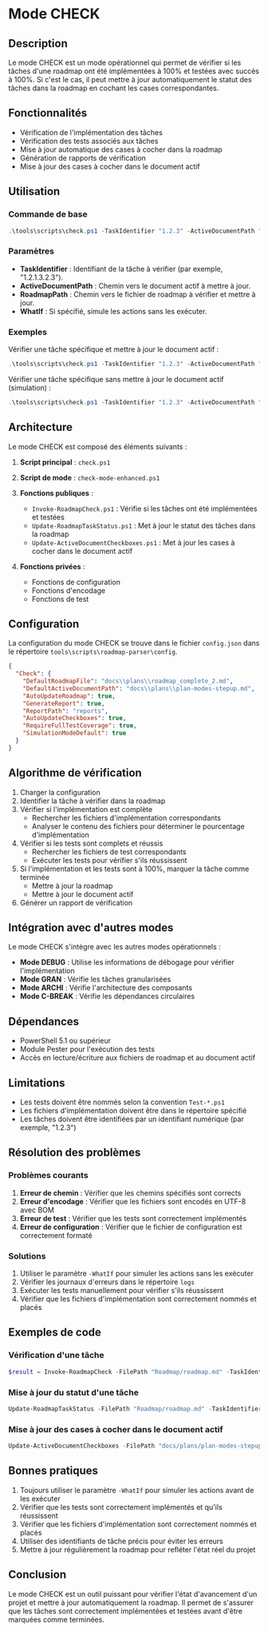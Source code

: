 # Mode CHECK

## Description

Le mode CHECK est un mode opérationnel qui permet de vérifier si les tâches d'une roadmap ont été implémentées à 100% et testées avec succès à 100%. Si c'est le cas, il peut mettre à jour automatiquement le statut des tâches dans la roadmap en cochant les cases correspondantes.

## Fonctionnalités

- Vérification de l'implémentation des tâches
- Vérification des tests associés aux tâches
- Mise à jour automatique des cases à cocher dans la roadmap
- Génération de rapports de vérification
- Mise à jour des cases à cocher dans le document actif

## Utilisation

### Commande de base

```powershell
.\tools\scripts\check.ps1 -TaskIdentifier "1.2.3" -ActiveDocumentPath "docs\plans\plan-modes-stepup.md"
```

### Paramètres

- **TaskIdentifier** : Identifiant de la tâche à vérifier (par exemple, "1.2.1.3.2.3").
- **ActiveDocumentPath** : Chemin vers le document actif à mettre à jour.
- **RoadmapPath** : Chemin vers le fichier de roadmap à vérifier et mettre à jour.
- **WhatIf** : Si spécifié, simule les actions sans les exécuter.

### Exemples

Vérifier une tâche spécifique et mettre à jour le document actif :

```powershell
.\tools\scripts\check.ps1 -TaskIdentifier "1.2.3" -ActiveDocumentPath "docs\plans\plan-modes-stepup.md"
```

Vérifier une tâche spécifique sans mettre à jour le document actif (simulation) :

```powershell
.\tools\scripts\check.ps1 -TaskIdentifier "1.2.3" -ActiveDocumentPath "docs\plans\plan-modes-stepup.md" -WhatIf
```

## Architecture

Le mode CHECK est composé des éléments suivants :

1. **Script principal** : `check.ps1`
2. **Script de mode** : `check-mode-enhanced.ps1`
3. **Fonctions publiques** :
   - `Invoke-RoadmapCheck.ps1` : Vérifie si les tâches ont été implémentées et testées
   - `Update-RoadmapTaskStatus.ps1` : Met à jour le statut des tâches dans la roadmap
   - `Update-ActiveDocumentCheckboxes.ps1` : Met à jour les cases à cocher dans le document actif

4. **Fonctions privées** :
   - Fonctions de configuration
   - Fonctions d'encodage
   - Fonctions de test

## Configuration

La configuration du mode CHECK se trouve dans le fichier `config.json` dans le répertoire `tools\scripts\roadmap-parser\config`.

```json
{
  "Check": {
    "DefaultRoadmapFile": "docs\\plans\\roadmap_complete_2.md",
    "DefaultActiveDocumentPath": "docs\\plans\\plan-modes-stepup.md",
    "AutoUpdateRoadmap": true,
    "GenerateReport": true,
    "ReportPath": "reports",
    "AutoUpdateCheckboxes": true,
    "RequireFullTestCoverage": true,
    "SimulationModeDefault": true
  }
}
```

## Algorithme de vérification

1. Charger la configuration
2. Identifier la tâche à vérifier dans la roadmap
3. Vérifier si l'implémentation est complète
   - Rechercher les fichiers d'implémentation correspondants
   - Analyser le contenu des fichiers pour déterminer le pourcentage d'implémentation
4. Vérifier si les tests sont complets et réussis
   - Rechercher les fichiers de test correspondants
   - Exécuter les tests pour vérifier s'ils réussissent
5. Si l'implémentation et les tests sont à 100%, marquer la tâche comme terminée
   - Mettre à jour la roadmap
   - Mettre à jour le document actif
6. Générer un rapport de vérification

## Intégration avec d'autres modes

Le mode CHECK s'intègre avec les autres modes opérationnels :

- **Mode DEBUG** : Utilise les informations de débogage pour vérifier l'implémentation
- **Mode GRAN** : Vérifie les tâches granularisées
- **Mode ARCHI** : Vérifie l'architecture des composants
- **Mode C-BREAK** : Vérifie les dépendances circulaires

## Dépendances

- PowerShell 5.1 ou supérieur
- Module Pester pour l'exécution des tests
- Accès en lecture/écriture aux fichiers de roadmap et au document actif

## Limitations

- Les tests doivent être nommés selon la convention `Test-*.ps1`
- Les fichiers d'implémentation doivent être dans le répertoire spécifié
- Les tâches doivent être identifiées par un identifiant numérique (par exemple, "1.2.3")

## Résolution des problèmes

### Problèmes courants

1. **Erreur de chemin** : Vérifier que les chemins spécifiés sont corrects
2. **Erreur d'encodage** : Vérifier que les fichiers sont encodés en UTF-8 avec BOM
3. **Erreur de test** : Vérifier que les tests sont correctement implémentés
4. **Erreur de configuration** : Vérifier que le fichier de configuration est correctement formaté

### Solutions

1. Utiliser le paramètre `-WhatIf` pour simuler les actions sans les exécuter
2. Vérifier les journaux d'erreurs dans le répertoire `logs`
3. Exécuter les tests manuellement pour vérifier s'ils réussissent
4. Vérifier que les fichiers d'implémentation sont correctement nommés et placés

## Exemples de code

### Vérification d'une tâche

```powershell
$result = Invoke-RoadmapCheck -FilePath "Roadmap/roadmap.md" -TaskIdentifier "1.2.3"
```

### Mise à jour du statut d'une tâche

```powershell
Update-RoadmapTaskStatus -FilePath "Roadmap/roadmap.md" -TaskIdentifier "1.2.3" -Status "Completed"
```

### Mise à jour des cases à cocher dans le document actif

```powershell
Update-ActiveDocumentCheckboxes -FilePath "docs/plans/plan-modes-stepup.md" -TaskIdentifier "1.2.3" -Status "Completed"
```

## Bonnes pratiques

1. Toujours utiliser le paramètre `-WhatIf` pour simuler les actions avant de les exécuter
2. Vérifier que les tests sont correctement implémentés et qu'ils réussissent
3. Vérifier que les fichiers d'implémentation sont correctement nommés et placés
4. Utiliser des identifiants de tâche précis pour éviter les erreurs
5. Mettre à jour régulièrement la roadmap pour refléter l'état réel du projet

## Conclusion

Le mode CHECK est un outil puissant pour vérifier l'état d'avancement d'un projet et mettre à jour automatiquement la roadmap. Il permet de s'assurer que les tâches sont correctement implémentées et testées avant d'être marquées comme terminées.
